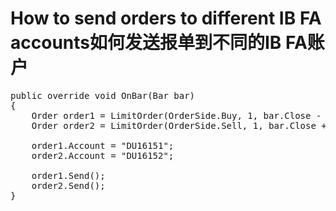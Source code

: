 # How to send orders to different IB FA accounts如何发送报单到不同的IB FA账户

<pre>
public override void OnBar(Bar bar) 
{
    Order order1 = LimitOrder(OrderSide.Buy, 1, bar.Close - 1); 
    Order order2 = LimitOrder(OrderSide.Sell, 1, bar.Close + 1); 

    order1.Account = "DU16151"; 
    order2.Account = "DU16152"; 

    order1.Send(); 
    order2.Send(); 
}
</pre>
